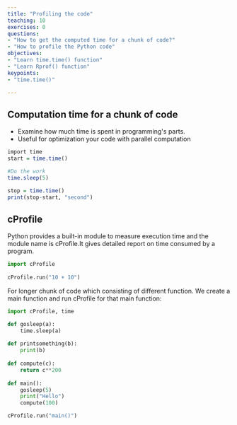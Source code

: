 ```yaml
---
title: "Profiling the code"
teaching: 10
exercises: 0
questions:
- "How to get the computed time for a chunk of code?"
- "How to profile the Python code"
objectives:
- "Learn time.time() function"
- "Learn Rprof() function"
keypoints:
- "time.time()"

---
```


## Computation time for a chunk of code
- Examine how much time is spent in programming's parts.
- Useful for optimization your code with parallel computation

```r
import time
start = time.time()

#Do the work
time.sleep(5)

stop = time.time()
print(stop-start, "second")
```

## cProfile
Python provides a built-in module to measure execution time and the module name is cProfile.It gives detailed report on time consumed by a program.

```python
import cProfile
  
cProfile.run("10 + 10")
```

For longer chunk of code which consisting of different function. We create a main function and run cProfile for that main function:

```python
import cProfile, time

def gosleep(a):
    time.sleep(a)
    
def printsomething(b):
    print(b)
    
def compute(c):
    return c**200
    
def main():
    gosleep(5)
    print("Hello")
    compute(100)

cProfile.run("main()")    
```



